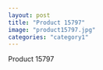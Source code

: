```yaml
---
layout: post
title: "Product 15797"
image: "product15797.jpg"
categories: "category1"
---
```

Product 15797
